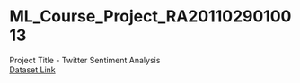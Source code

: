 # ML_Course_Project_RA2011029010013
Project Title - Twitter Sentiment Analysis </br>
[Dataset Link](https://drive.google.com/file/d/1F-F4uOUIVpTatAkm-6biZpZ4AyiXqKqj/view?usp=sharing)
